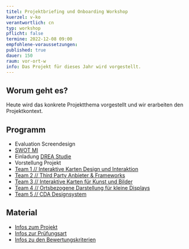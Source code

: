 ```yaml
---
titel: Projektbriefing und Onboarding Workshop
kuerzel: v-ko
verantwortlich: cn
typ: workshop
pflicht: false
termine: 2022-12-08 09:00
empfohlene-voraussetzungen: 
published: true
dauer: 150
raum: vor-ort-w
info: Das Projekt für dieses Jahr wird vorgestellt.
---
```


## Worum geht es?

Heute wird das konkrete Projektthema vorgestellt und wir erarbeiten den Projektkontext.

## Programm
- Evaluation Screendesign
- [SWOT MI](https://miro.com/app/board/uXjVPC45qUc=/?share_link_id=839800980150)
- Einladung [DREA Studie](https://moxd.io/ds)
- Vorstellung Projekt
- [Team 1 // Interaktive Karten Design und Interaktion](https://miro.com/app/board/uXjVP8MVJTA=/?moveToWidget=3458764540596648689&cot=14)
- [Team 2 // Third Party Anbieter & Frameworks](https://miro.com/app/board/uXjVP8MVJTA=/?moveToWidget=3458764540597963494&cot=14)
- [Team 3 // Interaktive Karten für Kunst und Bilder](https://miro.com/app/board/uXjVP8MVJTA=/?moveToWidget=3458764540599993723&cot=14)
- [Team 4 // Ortsbezogene Darstellung für kleine Displays](https://miro.com/app/board/uXjVP8MVJTA=/?moveToWidget=3458764540600356107&cot=14)
- [Team 5 // CDA Designsystem](https://miro.com/app/board/uXjVP8MVJTA=/?moveToWidget=3458764540600529538&cot=14)

## Material
- [Infos zum Projekt](/mi-bachelor-screendesign-projekte/sd-2022/)
- [Infos zur Prüfungsart](/mi-bachelor-screendesign/projektpraesentationspruefung/)
- [Infos zu den Bewertungskriterien](/mi-bachelor-screendesign/niveaustufen/)
<!--
[Miro Board für die Einstiegsaufgabe](https://miro.com/app/board/uXjVOcO7ZxE=/?invite_link_id=122169251887)
[Miro Board für's Sammeln der Fragen](https://miro.com/app/board/uXjVOcOK8qU=/?invite_link_id=816403664652)
-->
